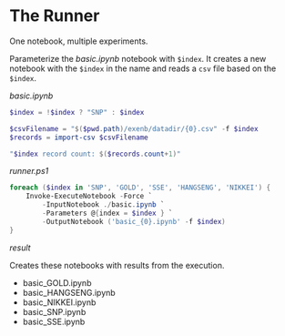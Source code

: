 # The Runner

One notebook, multiple experiments.

Parameterize the _basic.ipynb_ notebook with `$index`. It creates a new notebook with the `$index` in the name and reads a `csv` file based on the `$index`.

_basic.ipynb_

```powershell
$index = !$index ? "SNP" : $index

$csvFilename = "$($pwd.path)/exenb/datadir/{0}.csv" -f $index
$records = import-csv $csvFilename

"$index record count: $($records.count+1)"
```

_runner.ps1_

```powershell
foreach ($index in 'SNP', 'GOLD', 'SSE', 'HANGSENG', 'NIKKEI') {
    Invoke-ExecuteNotebook -Force `
        -InputNotebook ./basic.ipynb `
        -Parameters @{index = $index } `
        -OutputNotebook ('basic_{0}.ipynb' -f $index)
}
```

_result_

Creates these notebooks with results from the execution.

- basic_GOLD.ipynb
- basic_HANGSENG.ipynb
- basic_NIKKEI.ipynb
- basic_SNP.ipynb
- basic_SSE.ipynb